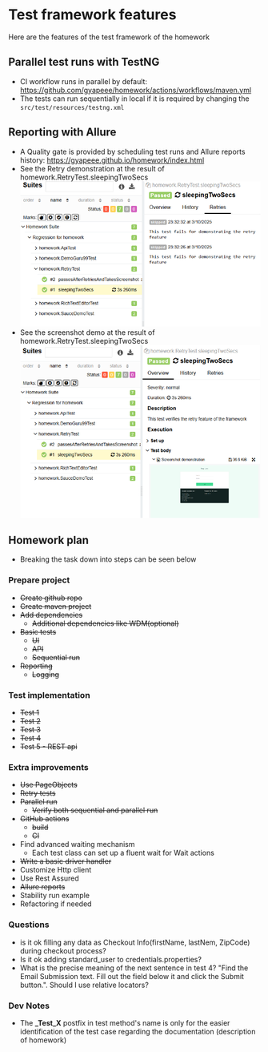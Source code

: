 # Test framework features

Here are the features of the test framework of the homework

## Parallel test runs with TestNG

- CI workflow runs in parallel by default: https://github.com/gyapeee/homework/actions/workflows/maven.yml
- The tests can run sequentially in local if it is required by changing the ```src/test/resources/testng.xml```

## Reporting with Allure

- A Quality gate is provided by scheduling test runs and Allure reports
  history:  https://gyapeee.github.io/homework/index.html
- See the Retry demonstration at the result of homework.RetryTest.sleepingTwoSecs
  ![Retry.PNG](img/Retry.PNG)
- See the screenshot demo at the result of homework.RetryTest.sleepingTwoSecs
  ![Screenshot.PNG](img/Screenshot.PNG)

## Homework plan

- Breaking the task down into steps can be seen below

### Prepare project

- ~~Create github repo~~
- ~~Create maven project~~
- ~~Add dependencies~~
    - ~~Additional dependencies like WDM(optional)~~
- ~~Basic tests~~
    - ~~UI~~
    - ~~API~~
    - ~~Sequential run~~
- ~~Reporting~~
    - ~~Logging~~

### Test implementation

- ~~Test 1~~
- ~~Test 2~~
- ~~Test 3~~
- ~~Test 4~~
- ~~Test 5 - REST api~~

### Extra improvements

- ~~Use PageObjects~~
- ~~Retry tests~~
- ~~Parallel run~~
    - ~~Verify both sequential and parallel run~~
- ~~GitHub actions~~
    - ~~build~~
    - ~~CI~~
- Find advanced waiting mechanism
    - Each test class can set up a fluent wait for Wait actions
- ~~Write a basic driver handler~~
- Customize Http client
- Use Rest Assured
- ~~Allure reports~~
- Stability run example
- Refactoring if needed

### Questions

- is it ok filling any data as Checkout Info(firstName, lastNem, ZipCode) during checkout process?
- Is it ok adding standard_user to credentials.properties?
- What is the precise meaning of the next sentence in test 4?
  "Find the Email Submission text. Fill out the field below it and click the Submit button.". Should I use relative
  locators?

### Dev Notes

- The **_Test_X** postfix in test method's name is only for the easier identification of the test case regarding the
  documentation
  (description of homework)
